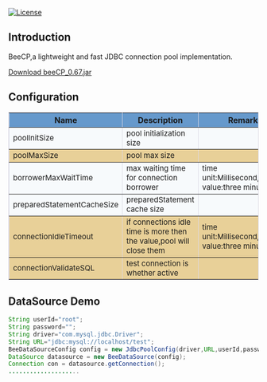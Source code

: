 [![License](https://img.shields.io/badge/license-Apache%202-4EB1BA.svg)](https://www.apache.org/licenses/LICENSE-2.0.html)

Introduction
---
BeeCP,a lightweight and  fast JDBC connection pool implementation. 

<a href="http://central.maven.org/maven2/com/github/chris2018998/BeeCP/0.67/BeeCP-0.67.jar">Download beeCP_0.67.jar</a>

Configuration
---
<table border="1" cellpadding="0" width="100%" bgcolor="#f7fafc" bordercolor="#DCDAE5">
  <tr bgcolor="#6699CC" >
    <th>Name</th>
    <th>Description</th>
	<th>Remark</th>
  </tr>
  <tr style="font-size:15">
    <td>poolInitSize</td>
    <td>pool initialization size</td>
	<td></td>
  </tr>
  <tr bgcolor="#E8D098" style="font-size:15">
    <td>poolMaxSize</td>
    <td>pool max size</td>
	<td></td>
  </tr>
  <tr style="font-size:15">
    <td>borrowerMaxWaitTime</td>
    <td>max waiting time for connection borrower</td>
	<td>time unit:Millisecond,default value:three minutes</td>
  </tr>	
  <tr style="font-size:15">
    <td>preparedStatementCacheSize</td>
    <td>preparedStatement cache size</td>
	<td></td>
  </tr>
  <tr bgcolor="#E8D098" style="font-size:15">
    <td>connectionIdleTimeout</td>
    <td>if connections idle time is more then the value,pool will close them</td>
	<td>time unit:Millisecond,default value:three minutes</td>
  </tr>
  <tr bgcolor="#E8D098" style="font-size:15">
    <td>connectionValidateSQL</td>
    <td>test connection is whether active</td>
	<td></td>
  </tr>
<table>

DataSource Demo
---
```java
String userId="root";
String password="";
String driver="com.mysql.jdbc.Driver";
String URL="jdbc:mysql://localhost/test";
BeeDataSourceConfig config = new JdbcPoolConfig(driver,URL,userId,password);
DataSource datasource = new BeeDataSource(config);
Connection con = datasource.getConnection();
....................
```
